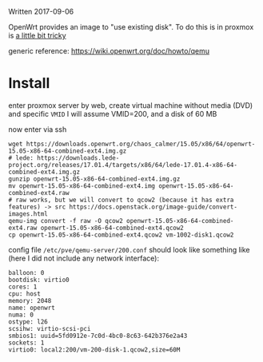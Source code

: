 Written 2017-09-06

OpenWrt provides an image to "use existing disk". To do this is in proxmox is [a little bit tricky](https://forum.proxmox.com/threads/adding-an-existing-virtual-disk-image.7614/)

generic reference: https://wiki.openwrt.org/doc/howto/qemu

# Install

enter proxmox server by web, create virtual machine without media (DVD) and specific `VMID` I will assume VMID=200, and a disk of 60 MB

now enter via ssh

```
wget https://downloads.openwrt.org/chaos_calmer/15.05/x86/64/openwrt-15.05-x86-64-combined-ext4.img.gz
# lede: https://downloads.lede-project.org/releases/17.01.4/targets/x86/64/lede-17.01.4-x86-64-combined-ext4.img.gz
gunzip openwrt-15.05-x86-64-combined-ext4.img.gz
mv openwrt-15.05-x86-64-combined-ext4.img openwrt-15.05-x86-64-combined-ext4.raw
# raw works, but we will convert to qcow2 (because it has extra features) -> src https://docs.openstack.org/image-guide/convert-images.html
qemu-img convert -f raw -O qcow2 openwrt-15.05-x86-64-combined-ext4.raw openwrt-15.05-x86-64-combined-ext4.qcow2
cp openwrt-15.05-x86-64-combined-ext4.qcow2 vm-1002-disk1.qcow2
```

config file `/etc/pve/qemu-server/200.conf` should look like something like (here I did not include any network interface):

```
balloon: 0
bootdisk: virtio0
cores: 1
cpu: host
memory: 2048
name: openwrt
numa: 0
ostype: l26
scsihw: virtio-scsi-pci
smbios1: uuid=5fd0912e-7c0d-4bc0-8c63-642b376e2a43
sockets: 1
virtio0: local2:200/vm-200-disk-1.qcow2,size=60M
```

